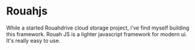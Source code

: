 # Rouahjs

While a started Rouahdrive cloud storage project, i've find myself building this framework.
Rouah JS is a lighter javascript framework for modern ui. It's really easy to use.
